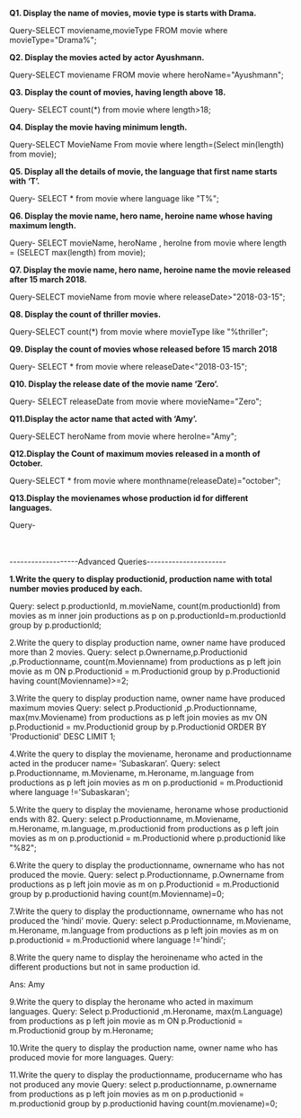 <b>Q1. Display the name of movies, movie type is starts with Drama.</b>

Query-SELECT moviename,movieType FROM movie where movieType="Drama%";
<br>

<b>Q2. Display the movies acted by actor Ayushmann.</b>

Query-SELECT moviename FROM movie where heroName="Ayushmann";
<br>

<b>Q3. Display the count of movies, having length above 18.</b>

Query- SELECT count(*) from movie where length>18;
<br>

<b>Q4. Display the movie having minimum length.</b>

Query-SELECT MovieName From movie where length=(Select min(length) from movie);
<br>

<b>Q5. Display all the details of movie, the language that first name starts with ‘T’.</b>

Query- SELECT * from movie where language like "T%";
<br>

<b>Q6. Display the movie name, hero name, heroine name whose having maximum length.</b>

Query- SELECT movieName, heroName , heroIne from movie where length = (SELECT max(length) from movie);
<br>

<b> Q7. Display the movie name, hero name, heroine name the movie released after 15 march 2018.</b>

Query-SELECT movieName from movie where releaseDate>"2018-03-15";
<br>

<b>Q8. Display the count of thriller movies.</b>

Query-SELECT count(*) from movie where movieType like "%thriller";
<br>

<b>Q9. Display the count of movies whose released before 15 march 2018</b>

Query- SELECT * from movie where releaseDate<"2018-03-15";
<br>

<b>Q10. Display the release date of the movie name ‘Zero’.</b>

Query- SELECT releaseDate from movie where movieName="Zero";
<br>

<b>Q11.Display the actor name that acted with ‘Amy’.</b>

Query-SELECT heroName from movie where heroIne="Amy";
<br>

<b>Q12.Display the Count of maximum movies released in a month of October.</b>

Query-SELECT * from movie where monthname(releaseDate)="october";
<br>

<b>Q13.Display the movienames whose production id for different languages.</b>

Query-


<br><br>
-------------------Advanced Queries----------------------

<b>1.Write the query to display productionid, production name with total number movies produced by each.</b> 

Query: select p.productionId, m.movieName, count(m.productionId) from movies as m inner join productions as p on p.productionId=m.productionId group by p.productionId;

2.Write the query to display production name, owner name have produced more than 2 movies. Query: select p.Ownername,p.Productionid ,p.Productionname, count(m.Movienname) from productions as p left join movie as m ON p.Productionid = m.Productionid group by p.Productionid having count(Movienname)>=2;

3.Write the query to display production name, owner name have produced maximum movies Query: select p.Productionid ,p.Productionname, max(mv.Moviename) from productions as p left join movies as mv ON p.Productionid = mv.Productionid group by p.Productionid ORDER BY 'Productionid' DESC LIMIT 1;

4.Write the query to display the moviename, heroname and productionname acted in the producer name= ’Subaskaran’. Query: select p.Productionname, m.Moviename, m.Heroname, m.language from productions as p left join movies as m on p.productionid = m.Productionid where language !='Subaskaran';

5.Write the query to display the moviename, heroname whose productionid ends with 82. Query: select p.Productionname, m.Moviename, m.Heroname, m.language, m.productionid from productions as p left join movies as m on p.productionid = m.Productionid where p.productionid like "%82";

6.Write the query to display the productionname, ownername who has not produced the movie. Query: select p.Productionname, p.Ownername from productions as p left join movie as m on p.Productionid = m.Productionid group by p.productionid having count(m.Movienname)=0;

7.Write the query to display the productionname, ownername who has not produced the ‘hindi’ movie. Query: select p.Productionname, m.Moviename, m.Heroname, m.language from productions as p left join movies as m on p.productionid = m.Productionid where language !='hindi';

8.Write the query name to display the heroinename who acted in the different productions but not in same production id.

Ans: Amy

9.Write the query to display the heroname who acted in maximum languages. Query: Select p.Productionid ,m.Heroname, max(m.Language) from productions as p left join movie as m ON p.Productionid = m.Productionid group by m.Heroname;

10.Write the query to display the production name, owner name who has produced movie for more languages. Query:

11.Write the query to display the productionname, producername who has not produced any movie Query: select p.productionname, p.ownername from productions as p left join movies as m on p.productionid = m.productionid group by p.productionid having count(m.moviename)=0;
